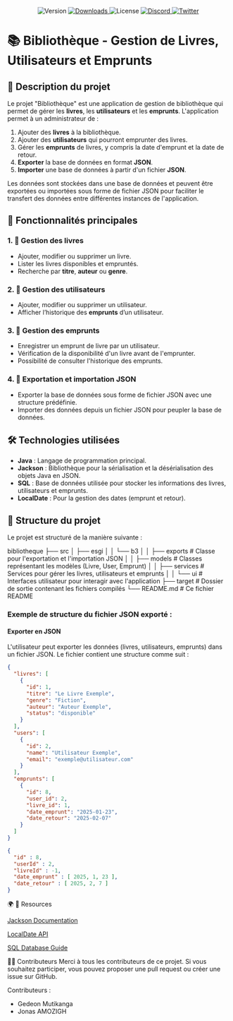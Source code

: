 <p align="center">
  <img src="https://img.shields.io/github/v/release/ton-compte/bibliotheque?style=flat-square&color=00a8f0" alt="Version" />
  <a href="https://github.com/ton-compte/bibliotheque/releases">
    <img src="https://img.shields.io/github/downloads/ton-compte/bibliotheque/total?style=flat-square&color=00a8f0" alt="Downloads" />
  </a>
  <img src="https://img.shields.io/badge/License-MIT-blue.svg?style=flat-square&color=00a8f0" alt="License" />
  <a href="https://discord.gg/tonserveur">
    <img src="https://img.shields.io/discord/1328277792730779648?style=flat-square&color=7289DA&label=Discord&logo=discord&logoColor=white" alt="Discord" />
  </a>
  <a href="https://twitter.com/ton-compte">
    <img src="https://img.shields.io/twitter/follow/ton-compte?style=flat-square" alt="Twitter" />
  </a>
</p>


# 📚 Bibliothèque - Gestion de Livres, Utilisateurs et Emprunts

## 🌟 Description du projet

Le projet "Bibliothèque" est une application de gestion de bibliothèque qui permet de gérer les **livres**, les **utilisateurs** et les **emprunts**. L'application permet à un administrateur de :

1. Ajouter des **livres** à la bibliothèque.
2. Ajouter des **utilisateurs** qui pourront emprunter des livres.
3. Gérer les **emprunts** de livres, y compris la date d'emprunt et la date de retour.
4. **Exporter** la base de données en format **JSON**.
5. **Importer** une base de données à partir d'un fichier **JSON**.

Les données sont stockées dans une base de données et peuvent être exportées ou importées sous forme de fichier JSON pour faciliter le transfert des données entre différentes instances de l'application.

## 🎯 Fonctionnalités principales

### 1. 📖 Gestion des livres
   - Ajouter, modifier ou supprimer un livre.
   - Lister les livres disponibles et empruntés.
   - Recherche par **titre**, **auteur** ou **genre**.

### 2. 👥 Gestion des utilisateurs
   - Ajouter, modifier ou supprimer un utilisateur.
   - Afficher l’historique des **emprunts** d’un utilisateur.

### 3. 📅 Gestion des emprunts
   - Enregistrer un emprunt de livre par un utilisateur.
   - Vérification de la disponibilité d'un livre avant de l'emprunter.
   - Possibilité de consulter l'historique des emprunts.

### 4. 💾 Exportation et importation JSON
   - Exporter la base de données sous forme de fichier JSON avec une structure prédéfinie.
   - Importer des données depuis un fichier JSON pour peupler la base de données.

## 🛠️ Technologies utilisées

- **Java** : Langage de programmation principal.
- **Jackson** : Bibliothèque pour la sérialisation et la désérialisation des objets Java en JSON.
- **SQL** : Base de données utilisée pour stocker les informations des livres, utilisateurs et emprunts.
- **LocalDate** : Pour la gestion des dates (emprunt et retour).

## 📁 Structure du projet

Le projet est structuré de la manière suivante :

bibliotheque ├── src │ ├── esgi │ │ └── b3 │ │ ├── exports # Classe pour l'exportation et l'importation JSON │ │ ├── models # Classes représentant les modèles (Livre, User, Emprunt) │ │ ├── services # Services pour gérer les livres, utilisateurs et emprunts │ │ └── ui # Interfaces utilisateur pour interagir avec l'application ├── target # Dossier de sortie contenant les fichiers compilés └── README.md # Ce fichier README


### Exemple de structure du fichier JSON exporté :

#### Exporter en JSON

L'utilisateur peut exporter les données (livres, utilisateurs, emprunts) dans un fichier JSON. Le fichier contient une structure comme suit :

```json
{
  "livres": [
    {
      "id": 1,
      "titre": "Le Livre Exemple",
      "genre": "Fiction",
      "auteur": "Auteur Exemple",
      "status": "disponible"
    }
  ],
  "users": [
    {
      "id": 2,
      "name": "Utilisateur Exemple",
      "email": "exemple@utilisateur.com"
    }
  ],
  "emprunts": [
    {
      "id": 8,
      "user_id": 2,
      "livre_id": 1,
      "date_emprunt": "2025-01-23",
      "date_retour": "2025-02-07"
    }
  ]
}
```
```json
{
  "id" : 8,
  "userId" : 2,
  "livreId" : -1,
  "date_emprunt" : [ 2025, 1, 23 ],
  "date_retour" : [ 2025, 2, 7 ]
}
```
🌍 📄 Resources

<a href="https://github.com/FasterXML/jackson">Jackson Documentation</a>

<a href="https://docs.oracle.com/javase/8/docs/api/java/time/LocalDate.html">LocalDate API</a>

<a href="https://github.com/FasterXML/jackson">SQL Database Guide</a>

👨‍💻 Contributeurs
Merci à tous les contributeurs de ce projet. Si vous souhaitez participer, vous pouvez proposer une pull request ou créer une issue sur GitHub.

Contributeurs :
- Gedeon Mutikanga
- Jonas AMOZIGH
